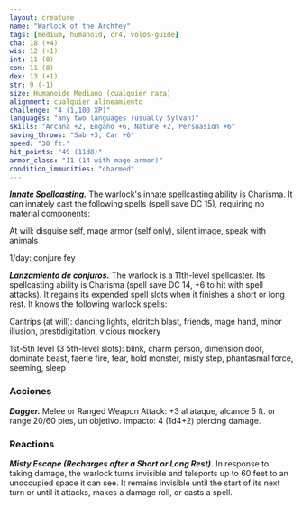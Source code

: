 ```yaml
---
layout: creature
name: "Warlock of the Archfey"
tags: [medium, humanoid, cr4, volos-guide]
cha: 18 (+4)
wis: 12 (+1)
int: 11 (0)
con: 11 (0)
dex: 13 (+1)
str: 9 (-1)
size: Humanoide Mediano (cualquier raza)
alignment: cualquier alineamiento
challenge: "4 (1,100 XP)"
languages: "any two languages (usually Sylvan)"
skills: "Arcana +2, Engaño +6, Nature +2, Persuasion +6"
saving_throws: "Sab +3, Car +6"
speed: "30 ft."
hit_points: "49 (11d8)"
armor_class: "11 (14 with mage armor)"
condition_immunities: "charmed"
---
```


***Innate Spellcasting.*** The warlock's innate spellcasting ability is Charisma. It can innately cast the following spells (spell save DC 15), requiring no material components:

At will: disguise self, mage armor (self only), silent image, speak with animals

1/day: conjure fey

***Lanzamiento de conjuros.*** The warlock is a 11th-level spellcaster. Its spellcasting ability is Charisma (spell save DC 14, +6 to hit with spell attacks). It regains its expended spell slots when it finishes a short or long rest. It knows the following warlock spells:

Cantrips (at will): dancing lights, eldritch blast, friends, mage hand, minor illusion, prestidigitation, vicious mockery

1st-5th level (3 5th-level slots): blink, charm person, dimension door, dominate beast, faerie fire, fear, hold monster, misty step, phantasmal force, seeming, sleep

### Acciones

***Dagger.*** Melee or Ranged Weapon Attack: +3 al ataque, alcance 5 ft. or range 20/60 pies, un objetivo. Impacto: 4 (1d4+2) piercing damage.

### Reactions

***Misty Escape (Recharges after a Short or Long Rest).*** In response to taking damage, the warlock turns invisible and teleports up to 60 feet to an unoccupied space it can see. It remains invisible until the start of its next turn or until it attacks, makes a damage roll, or casts a spell.